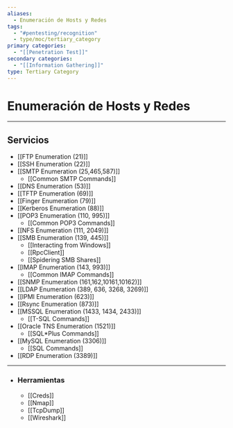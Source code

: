 ```yaml
---
aliases:
  - Enumeración de Hosts y Redes
tags:
  - "#pentesting/recognition"
  - type/moc/tertiary_category
primary categories:
  - "[[Penetration Test]]"
secondary categories:
  - "[[Information Gathering]]"
type: Tertiary Category
---
```

# Enumeración de Hosts y Redes

***

## Servicios 

-  [[FTP Enumeration (21)]]
-  [[SSH Enumeration (22)]]
-  [[SMTP Enumeration (25,465,587)]]
	- [[Common SMTP Commands]]
-  [[DNS Enumeration (53)]]
-  [[TFTP Enumeration (69)]]
-  [[Finger Enumeration (79)]]
-  [[Kerberos Enumeration (88)]]
-  [[POP3 Enumeration (110, 995)]]
	- [[Common POP3 Commands]]
-  [[NFS Enumeration (111, 2049)]]
-  [[SMB Enumeration (139, 445)]]
	- [[Interacting from Windows]]
	- [[RpcClient]]
	- [[Spidering SMB Shares]]
-  [[IMAP Enumeration (143, 993)]]
	- [[Common IMAP Commands]]
-  [[SNMP Enumeration (161,162,10161,10162)]]
-  [[LDAP Enumeration (389, 636, 3268, 3269)]]
-  [[IPMI Enumeration (623)]]
-  [[Rsync Enumeration (873)]]
-  [[MSSQL Enumeration (1433, 1434, 2433)]]
	- [[T-SQL Commands]]
-  [[Oracle TNS Enumeration (1521)]]
	- [[SQL*Plus Commands]]
-  [[MySQL Enumeration (3306)]]
	- [[SQL Commands]]
-  [[RDP Enumeration (3389)]]


***

- ### Herramientas 
	- [[Creds]]
	- [[Nmap]]
	- [[TcpDump]]
	- [[Wireshark]]

